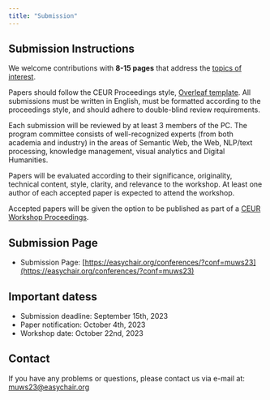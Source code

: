 ```yaml
---
title: "Submission"
---
```


## Submission Instructions

We welcome contributions with **8-15 pages** that address the [topics of interest](https://muws-workshop.github.io/cfp/).

Papers should follow the CEUR Proceedings style, [Overleaf template](https://www.overleaf.com/latex/templates/template-for-submissions-to-ceur-workshop-proceedings-ceur-ws-dot-org/wqyfdgftmcfw). All submissions must be written in English, must be formatted according to the proceedings style, and should adhere to double-blind review requirements.

Each submission will be reviewed by at least 3 members of the PC. The program committee consists of well-recognized experts (from both academia and industry) in the areas of Semantic Web, the Web, NLP/text processing, knowledge management, visual analytics and Digital Humanities.

Papers will be evaluated according to their significance, originality, technical content, style, clarity, and relevance to the workshop. At least one author of each accepted paper is expected to attend the workshop.

Accepted papers will be given the option to be published as part of a [CEUR Workshop Proceedings](https://ceur-ws.org). 

## Submission Page

- Submission Page: [https://easychair.org/conferences/?conf=muws23](https://easychair.org/conferences/?conf=muws23)

## Important datess

- Submission deadline: September 15th, 2023
- Paper notification: October 4th, 2023
- Workshop date: October 22nd, 2023

## Contact

If you have any problems or questions, please contact us via e-mail at: [muws23@easychair.org](mailto:muws23@easychair.org)
